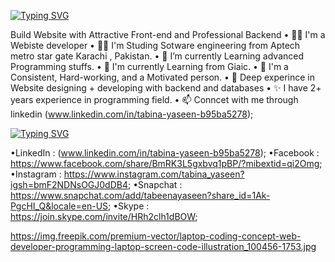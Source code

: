 [![Typing SVG](https://readme-typing-svg.demolab.com?font=Fira+Code&weight=300&size=23&duration=5017&pause=1007&color=DC0F00&background=C7C7C700&random=false&width=435&lines=Hey+!+I+am+Tabeena+yaseen;Website+designer+and+developer;Build+responsive+website+)](https://git.io/typing-svg)

Build Website with Attractive Front-end and Professional Backend
• 💪🏻 I'm a Webiste developer
• 👨‍💻 I'm Studing Sotware engineering from Aptech metro star gate Karachi , Pakistan.
• 🌱 I’m currently Learning advanced Programming stuffs.
• 📗 I'm currently Learning from Giaic.
• 🚀 I'm a Consistent, Hard-working, and a Motivated person.
• 🌊 Deep experince in Website designing + developing with backend and databases
• ✨ I have 2+ years  experience in programming field.
• 📫 Conncet with me through linkedin (www.linkedin.com/in/tabina-yaseen-b95ba5278);


[![Typing SVG](https://readme-typing-svg.demolab.com?font=Fira+Code&duration=1&pause=1900&random=false&width=435&lines=Connect+with+me+through%F0%9F%A4%9D%3A)](https://git.io/typing-svg)

•LinkedIn : (www.linkedin.com/in/tabina-yaseen-b95ba5278);
•Facebook : https://www.facebook.com/share/BmRK3L5gxbvq1pBP/?mibextid=qi2Omg;
•Instagram : https://www.instagram.com/tabina_yaseen?igsh=bmF2NDNsOGJ0dDB4;
•Snapchat : https://www.snapchat.com/add/tabeenayaseen?share_id=1Ak-PgcHI_Q&locale=en-US;
•Skype : https://join.skype.com/invite/HRh2clh1dBOW;


https://img.freepik.com/premium-vector/laptop-coding-concept-web-developer-programming-laptop-screen-code-illustration_100456-1753.jpg




